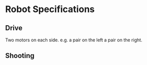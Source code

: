 # Robot Specifications

## Drive

Two motors on each side. e.g. a pair on the left a pair on the right.

## Shooting

